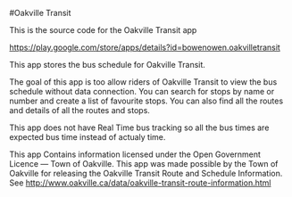 #Oakville Transit

This is the source code for the Oakville Transit app

https://play.google.com/store/apps/details?id=bowenowen.oakvilletransit

This app stores the bus schedule for Oakville Transit.

The goal of this app is too allow riders of Oakville Transit to view the bus schedule without data connection. You can search for stops by name or number and create a list of favourite stops. You can also find all the routes and details of all the routes and stops.

This app does not have Real Time bus tracking so all the bus times are expected bus time instead of actualy time.

This app Contains information licensed under the Open Government Licence — Town of Oakville. This app was made possible by the Town of Oakville for releasing the Oakville Transit Route and Schedule Information. See http://www.oakville.ca/data/oakville-transit-route-information.html
